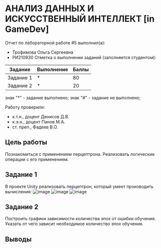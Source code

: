 # АНАЛИЗ ДАННЫХ И ИСКУССТВЕННЫЙ ИНТЕЛЛЕКТ [in GameDev]
Отчет по лабораторной работе #5 выполнил(а):
- Трофимова Ольга Сергеевна
- РИ210930
Отметка о выполнении заданий (заполняется студентом):

| Задание | Выполнение | Баллы |
| ------ | ------ | ------ |
| Задание 1 | * | 80 |
| Задание 2 | * | 20 |

знак "*" - задание выполнено; знак "#" - задание не выполнено;

Работу проверили:
- к.т.н., доцент Денисов Д.В.
- к.э.н., доцент Панов М.А.
- ст. преп., Фадеев В.О.

## Цель работы
Познакомиться с применением перцептрона. Реализовать логические операции с его применением. 


## Задание 1
В проекте Unity реализовать перцептрон, который умеет производить вычисления:
![image](https://user-images.githubusercontent.com/103726508/204905889-f61b85d4-386d-4902-88d4-71058198f032.png)
![image](https://user-images.githubusercontent.com/103726508/204906161-a125a319-bec0-4c8a-a8e9-e9b993b49064.png)
![image](https://user-images.githubusercontent.com/103726508/204906905-1eaafb22-3955-4cde-93d0-742bbae55372.png)



## Задание 2
Построить графики зависимости количества эпох от ошибки обучения. Указать от чего зависит необходимое количество эпох обучения.



## Выводы

